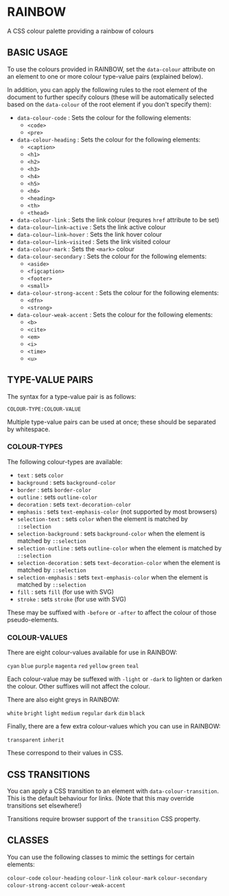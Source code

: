 #  RAINBOW  #

A CSS colour palette providing a rainbow of colours

##  BASIC USAGE  ##

To use the colours provided in RAINBOW, set the `data-colour` attribute on an element to one or more colour type-value pairs (explained below).

In addition, you can apply the following rules to the root element of the document to further specify colours (these will be automatically selected based on the `data-colour` of the root element if you don't specify them):

- `data-colour-code` : Sets the colour for the following elements:
    - `<code>`
    - `<pre>`
- `data-colour-heading` : Sets the colour for the following elements:
    - `<caption>`
    - `<h1>`
    - `<h2>`
    - `<h3>`
    - `<h4>`
    - `<h5>`
    - `<h6>`
    - `<heading>`
    - `<th>`
    - `<thead>`
- `data-colour-link` : Sets the link colour (requres `href` attribute to be set)
- `data-colour–link–active` : Sets the link active colour
- `data-colour–link–hover` : Sets the link hover colour
- `data-colour–link–visited` : Sets the link visited colour
- `data-colour-mark` : Sets the `<mark>` colour
- `data-colour-secondary` : Sets the colour for the following elements:
    - `<aside>`
    - `<figcaption>`
    - `<footer>`
    - `<small>`
- `data-colour-strong-accent` : Sets the colour for the following elements:
    - `<dfn>`
    - `<strong>`
- `data-colour-weak-accent` : Sets the colour for the following elements:
    - `<b>`
    - `<cite>`
    - `<em>`
    - `<i>`
    - `<time>`
    - `<u>`

##  TYPE-VALUE PAIRS  ##

The syntax for a type-value pair is as follows:

`COLOUR-TYPE:COLOUR-VALUE`

Multiple type-value pairs can be used at once; these should be separated by whitespace.

###  COLOUR-TYPES  ###

The following colour-types are available:

- `text` : sets `color`
- `background` : sets `background-color`
- `border` : sets `border-color`
- `outline` : sets `outline-color`
- `decoration` : sets `text-decoration-color`
- `emphasis` : sets `text-emphasis-color` (not supported by most browsers)
- `selection-text` : sets `color` when the element is matched by `::selection`
- `selection-background` : sets `background-color` when the element is matched by `::selection`
- `selection-outline` : sets `outline-color` when the element is matched by `::selection`
- `selection-decoration` : sets `text-decoration-color` when the element is matched by `::selection`
- `selection-emphasis` : sets `text-emphasis-color` when the element is matched by `::selection`
- `fill` : sets `fill` (for use with SVG)
- `stroke` : sets `stroke` (for use with SVG)

These may be suffixed with `-before` or `-after` to affect the colour of those pseudo-elements.

###  COLOUR-VALUES  ###

There are eight colour-values available for use in RAINBOW:

`cyan` `blue` `purple` `magenta` `red` `yellow` `green` `teal`

Each colour-value may be suffexed with `-light` or `-dark` to lighten or darken the colour. Other suffixes will not affect the colour.

There are also eight greys in RAINBOW:

`white` `bright` `light` `medium` `regular` `dark`  `dim` `black`

Finally, there are a few extra colour-values which you can use in RAINBOW:

`transparent` `inherit`

These correspond to their values in CSS.

##  CSS TRANSITIONS  ##

You can apply a CSS transition to an element with `data-colour-transition`. This is the default behaviour for links. (Note that this may override transitions set elsewhere!)

Transitions require browser support of the `transition` CSS property.

##  CLASSES  ##

You can use the following classes to mimic the settings for certain elements:

`colour-code` `colour-heading` `colour-link` `colour-mark` `colour-secondary` `colour-strong-accent` `colour-weak-accent`
